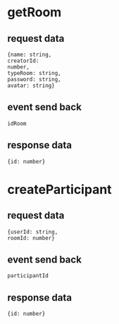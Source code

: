 # getRoom

## request data

```
{name: string,
creatorId:
number,
typeRoom: string,
password: string,
avatar: string}
```

##  event send back

```
idRoom
```

## response data

```
{id: number}
```
# createParticipant

## request data
```
{userId: string,
roomId: number}
```
##  event send back
```
participantId
```
## response data
```
{id: number}
```
